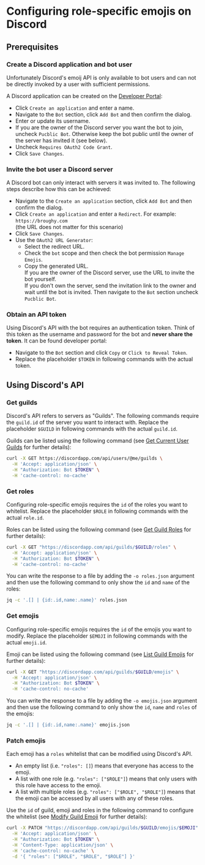 # Configuring role-specific emojis on Discord

## Prerequisites

### Create a Discord application and bot user

Unfortunately Discord's emoij API is only available to bot users
and can not be directly invoked by a user with sufficient permissions.

A Discord application can be created on the [Developer Portal](https://discordapp.com/developers/applications/):

* Click `Create an application` and enter a name.
* Navigate to the `Bot` section, click `Add Bot` and then confirm the dialog.
* Enter or update its username.
* If you are the owner of the Discord server you want the bot to join, uncheck `Pucblic Bot`.
  Otherwise keep the bot public until the owner of the server has invited it (see below).
* Uncheck `Requires OAuth2 Code Grant`.
* Click `Save Changes`.


### Invite the bot user a Discord server

A Discord bot can only interact with servers it was invited to.
The following steps describe how this can be achieved:

* Navigate to the `Create an application` section, click `Add Bot` and then confirm the dialog.
* Click `Create an application` and enter a `Redirect`. For example: `https://broughy.com`<br>
  (the URL does not matter for this scenario)
* Click `Save Changes`.
* Use the `OAuth2 URL Generator`:
    * Select the redirect URL.
    * Check the `bot` scope and then check the bot permission `Manage Emojis`.
    * Copy the generated URL.<br>
      If you are the owner of the Discord server, use the URL to invite the bot yourself.<br>
      If you don't own the server, send the invitation link to the owner and wait until the bot is invited. 
      Then navigate to the `Bot` section uncheck `Pucblic Bot`.


### Obtain an API token

Using Discord's API with the bot requires an authentication token.
Think of this token as the username and password for the bot and **never share the token**.
It can be found developer portal:

* Navigate to the `Bot` section and click `Copy` or `Click to Reveal Token`.
* Replace the placeholder `$TOKEN` in following commands with the actual token.


## Using Discord's API

### Get guilds

Discord's API refers to servers as "Guilds".
The following commands require the `guild.id` of the server you want to interact with.
Replace the placeholder `$GUILD` in following commands with the actual `guild.id`.
  
Guilds can be listed using the following command
(see [Get Current User Guilds](https://discordapp.com/developers/docs/resources/user#get-current-user-guilds) for further details):

```bash
curl -X GET https://discordapp.com/api/users/@me/guilds \
  -H 'Accept: application/json' \
  -H "Authorization: Bot $TOKEN" \
  -H 'cache-control: no-cache'
```


### Get roles

Configuring role-specific emojis requires the `id` of the roles you want to whitelist.
Replace the placeholder `$ROLE` in following commands with the actual `role.id`.

Roles can be listed using the following command
(see [Get Guild Roles](https://discordapp.com/developers/docs/resources/guild#get-guild-roles) for further details):

```bash
curl -X GET "https://discordapp.com/api/guilds/$GUILD/roles" \
  -H 'Accept: application/json' \
  -H "Authorization: Bot $TOKEN" \
  -H 'cache-control: no-cache'
```

You can write the response to a file by adding the `-o roles.json` argument
and then use the following command to only show the `id` and `name` of the roles: 
```bash
jq -c '.[] | {id:.id,name:.name}' roles.json
```


### Get emojis

Configuring role-specific emojis requires the `id` of the emojis you want to modify.
Replace the placeholder `$EMOJI` in following commands with the actual `emoji.id`.

Emoji can be listed using the following command
(see [List Guild Emojis](https://discordapp.com/developers/docs/resources/emoji#list-guild-emojis) for further details):

```bash
curl -X GET "https://discordapp.com/api/guilds/$GUILD/emojis" \
  -H 'Accept: application/json' \
  -H "Authorization: Bot $TOKEN" \
  -H 'cache-control: no-cache' 
```

You can write the response to a file by adding the `-o emojis.json` argument
and then use the following command to only show the `id`, `name` and `roles` of the emojis: 
```bash
jq -c '.[] | {id:.id,name:.name}' emojis.json
```


### Patch emojis

Each emoji has a `roles` whitelist that can be modified using Discord's API.

* An empty list (i.e. `"roles": []`) means that everyone has access to the emoji.
* A list with one role (e.g. `"roles": ["$ROLE"]`) means that only users with this role have access to the emoji.
* A list with multiple roles (e.g. `"roles": ["$ROLE", "$ROLE"]`) means that the emoji can be accessed by all users with any of these roles.


Use the `id` of guild, emoji and roles in the following command to configure the whitelist
(see [Modify Guild Emoji](https://discordapp.com/developers/docs/resources/emoji#modify-guild-emoji) for further details):

```bash
curl -X PATCH "https://discordapp.com/api/guilds/$GUILD/emojis/$EMOJI" \
  -H 'Accept: application/json' \
  -H "Authorization: Bot $TOKEN" \
  -H 'Content-Type: application/json' \
  -H 'cache-control: no-cache' \
  -d '{ "roles": ["$ROLE", "$ROLE", "$ROLE"] }'
```

